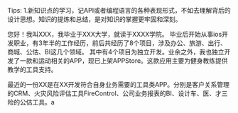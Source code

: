 Tips:
1.新知识点的学习，记API或者编程语言的各种表现形式，不如去理解背后的设计思想。知识的提炼和总结，是对知识的掌握更牢固和深刻。

您好！我叫XXX，我毕业于XXX大学，就读于XXXX学院。
毕业后开始从事ios开发职业，有3年半的工作经历，前后共经历了8个项目，涉及办公、旅游、出行、商城、公估、BI这几个领域。
其中有4个项目为独立开发。业余之外，我也独立开发了一款和运动相关的APP，现已上架APPStore。这款应用主要为健身教练提供教学的工具支持。

最近的一份XX是在XX开发符合自身业务需要的工具类APP。分别是客户关系管理的CRM、火灾风险评估工具FireControl、公司业务报表的BI、设计车、医、才三险的公估工具。a
